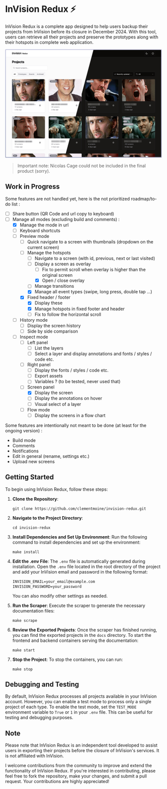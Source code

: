 # InVision Redux ⚡️

InVision Redux is a complete app designed to help users backup their projects from InVision before its closure in December 2024. With this tool, users can retrieve all their projects and preserve the prototypes along with their hotspots in complete web application.

![Description de l'image](./screenshot.png)

> Important note: Nicolas Cage could not be included in the final product (sorry).

## Work in Progress

Some features are not handled yet, here is the not prioritized roadmap/to-do list :

- [ ] Share button (QR Code and url copy to keyboard)
- [ ] Manage all modes (excluding build and comments) :
  - [x] Manage the mode in url
  - [ ] Keyboard shortcuts
  - [ ] Preview mode
    - [ ] Quick navigate to a screen with thumbnails (dropdown on the current screen)
    - [ ] Manage the hotspots
      - [ ] Navigate to a screen (with id, previous, next or last visited)
      - [ ] Display a screen as overlay
        - [ ] Fix to permit scroll when overlay is higher than the original screen
        - [x] Open / close overlay
      - [ ] Manage transitions
      - [x] Manage all event types (swipe, long press, double tap ...)
    - [x] Fixed header / footer
      - [x] Display these
      - [x] Manage hotspots in fixed footer and header
      - [ ] Fix to follow the horizontal scroll
  - [ ] History mode
    - [ ] Display the screen history
    - [ ] Side by side comparison
  - [ ] Inspect mode
    - [ ] Left panel
      - [ ] List the layers
      - [ ] Select a layer and display annotations and fonts / styles / code etc.
    - [ ] Right panel
      - [ ] Display the fonts / styles / code etc.
      - [ ] Export assets
      - [ ] Variables ? (to be tested, never used that)
    - [ ] Screen panel
      - [x] Display the screen
      - [ ] Display the annotations on hover
      - [ ] Visual select of a layer
    - [ ] Flow mode
      - [ ] Display the screens in a flow chart

Some features are intentionally not meant to be done (at least for the ongoing version) :

- Build mode
- Comments
- Notifications
- Edit in general (rename, settings etc.)
- Upload new screens

## Getting Started

To begin using InVision Redux, follow these steps:

1. **Clone the Repository**:

   ```
   git clone https://github.com/clementmoine/invision-redux.git
   ```

2. **Navigate to the Project Directory**:

   ```
   cd invision-redux
   ```

3. **Install Dependencies and Set Up Environment**:
   Run the following command to install dependencies and set up the environment:

   ```
   make install
   ```

4. **Edit the .env File**:
   The `.env` file is automatically generated during installation. Open the `.env` file located in the root directory of the project and add your InVision email and password in the following format:

   ```
   INVISION_EMAIL=your_email@example.com
   INVISION_PASSWORD=your_password
   ```

   You can also modify other settings as needed.

5. **Run the Scraper**:
   Execute the scraper to generate the necessary documentation files:

   ```
   make scrape
   ```

6. **Review the Exported Projects**:
   Once the scraper has finished running, you can find the exported projects in the `docs` directory. To start the frontend and backend containers serving the documentation:

   ```
   make start
   ```

7. **Stop the Project**:
   To stop the containers, you can run:
   ```
   make stop
   ```

## Debugging and Testing

By default, InVision Redux processes all projects available in your InVision account. However, you can enable a test mode to process only a single project of each type. To enable the test mode, set the `TEST_MODE` environment variable to `True` or `1` in your `.env` file. This can be useful for testing and debugging purposes.

## Note

Please note that InVision Redux is an independent tool developed to assist users in exporting their projects before the closure of InVision's services. It is not affiliated with InVision.

I welcome contributions from the community to improve and extend the functionality of InVision Redux. If you're interested in contributing, please feel free to fork the repository, make your changes, and submit a pull request. Your contributions are highly appreciated!
